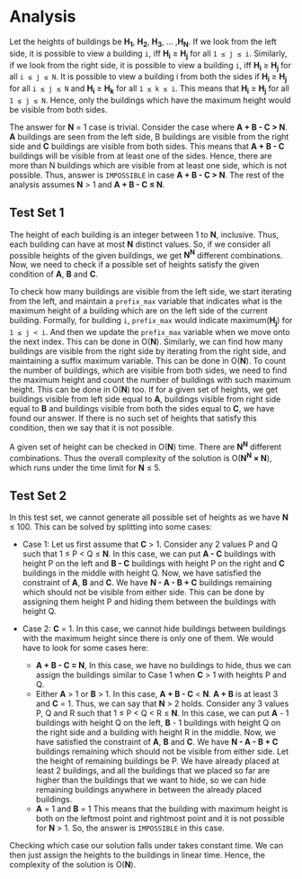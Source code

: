 # Analysis

Let the heights of buildings be **H<sub>1</sub>**, **H<sub>2</sub>**, **H<sub>3</sub>**, ... ,**H<sub>N</sub>**. If we look from the left side, it is possible to view a building `i`, iff **H<sub>i</sub>** ≥ **H<sub>j</sub>** for all `1 ≤ j ≤ i`. Similarly, if we look from the right side, it is possible to view a building `i`, iff **H<sub>i</sub>** ≥ **H<sub>j</sub>** for all `i ≤ j ≤ N`. It is possible to view a building i from both the sides if **H<sub>i</sub>** ≥ **H<sub>j</sub>** for all `i ≤ j ≤ N` and **H<sub>i</sub>** ≥ **H<sub>k</sub>** for all `1 ≤ k ≤ i`. This means that **H<sub>i</sub>** ≥ **H<sub>j</sub>** for all `1 ≤ j ≤ N`. Hence, only the buildings which have the maximum height would be visible from both sides.

The answer for **N** = 1 case is trivial. Consider the case where **A + B - C > N**. **A** buildings are seen from the left side, B buildings are visible from the right side and **C** buildings are visible from both sides. This means that **A + B - C** buildings will be visible from at least one of the sides. Hence, there are more than N buildings which are visible from at least one side, which is not possible. Thus, answer is `IMPOSSIBLE` in case **A + B - C > N**. The rest of the analysis assumes **N** > 1 and **A + B - C ≤ N**.

## Test Set 1

The height of each building is an integer between 1 to **N**, inclusive. Thus, each building can have at most **N** distinct values. So, if we consider all possible heights of the given buildings, we get **N<sup>N</sup>** different combinations. Now, we need to check if a possible set of heights satisfy the given condition of **A**, **B** and **C**.

To check how many buildings are visible from the left side, we start iterating from the left, and maintain a `prefix_max` variable that indicates what is the maximum height of a building which are on the left side of the current building. Formally, for building `i`, `prefix_max` would indicate maximum(**H<sub>j</sub>**) for `1 ≤ j < i`. And then we update the `prefix_max` variable when we move onto the next index. This can be done in O(**N**). Similarly, we can find how many buildings are visible from the right side by iterating from the right side, and maintaining a suffix maximum variable. This can be done in O(**N**). To count the number of buildings, which are visible from both sides, we need to find the maximum height and count the number of buildings with such maximum height. This can be done in O(**N**) too. If for a given set of heights, we get buildings visible from left side equal to **A**, buildings visible from right side equal to **B** and buildings visible from both the sides equal to **C**, we have found our answer. If there is no such set of heights that satisfy this condition, then we say that it is not possible.

A given set of height can be checked in O(**N**) time. There are **N<sup>N</sup>** different combinations. Thus the overall complexity of the solution is O(**N<sup>N</sup> × N**), which runs under the time limit for **N** ≤ 5.

## Test Set 2

In this test set, we cannot generate all possible set of heights as we have **N** ≤ 100. This can be solved by splitting into some cases:

- Case 1: Let us first assume that **C** > 1.
  Consider any 2 values P and Q such that 1 ≤ P < Q ≤ **N**. In this case, we can put **A - C** buildings with height P on the left and **B - C** buildings with height P on the right and **C** buildings in the middle with height Q. Now, we have satisfied the constraint of **A**, **B** and **C**. We have **N - A - B + C** buildings remaining which should not be visible from either side. This can be done by assigning them height P and hiding them between the buildings with height Q.

- Case 2: **C** = 1. In this case, we cannot hide buildings between buildings with the maximum height since there is only one of them. We would have to look for some cases here:

  - **A + B - C = N**,
    In this case, we have no buildings to hide, thus we can assign the buildings similar to Case 1 when **C** > 1 with heights P and Q.
  - Either **A** > 1 or **B** > 1. In this case, **A + B - C** < **N**. **A + B** is at least 3 and **C** = 1. Thus, we can say that **N** \> 2 holds. Consider any 3 values P, Q and R such that 1 ≤ P < Q < R ≤ **N**. In this case, we can put **A** - 1 buildings with height Q on the left, **B** - 1 buildings with height Q on the right side and a building with height R in the middle. Now, we have satisfied the constraint of **A**, **B** and **C**. We have **N - A - B + C** buildings remaining which should not be visible from either side. Let the height of remaining buildings be P. We have already placed at least 2 buildings, and all the buildings that we placed so far are higher than the buildings that we want to hide, so we can hide remaining buildings anywhere in between the already placed buildings.
  - **A** = 1 and **B** = 1
    This means that the building with maximum height is both on the leftmost point and rightmost point and it is not possible for **N** > 1. So, the answer is `IMPOSSIBLE` in this case.

Checking which case our solution falls under takes constant time. We can then just assign the heights to the buildings in linear time. Hence, the complexity of the solution is O(**N**).
